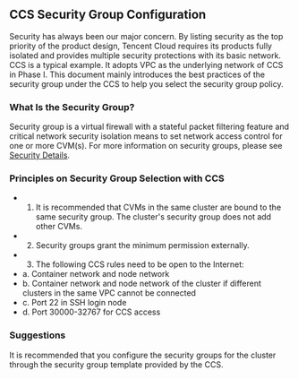 ## CCS Security Group Configuration
Security has always been our major concern. By listing security as the top priority of the product design, Tencent Cloud requires its products fully isolated and provides multiple security protections with its basic network. CCS is a typical example. It adopts VPC as the underlying network of CCS in Phase I. This document mainly introduces the best practices of the security group under the CCS to help you select the security group policy.

### What Is the Security Group?
Security group is a virtual firewall with a stateful packet filtering feature and critical network security isolation means to set network access control for one or more CVM(s). For more information on security groups, please see [Security Details](https://cloud.tencent.com/document/product/213/5221).

### Principles on Security Group Selection with CCS

- 1. It is recommended that CVMs in the same cluster are bound to the same security group. The cluster's security group does not add other CVMs.
- 2. Security groups grant the minimum permission externally.
- 3. The following CCS rules need to be open to the Internet:
 - a. Container network and node network
 - b. Container network and node network of the cluster if different clusters in the same VPC cannot be connected
 - c. Port 22 in SSH login node
 - d. Port 30000-32767 for CCS access

### Suggestions
It is recommended that you configure the security groups for the cluster through the security group template provided by the CCS.
